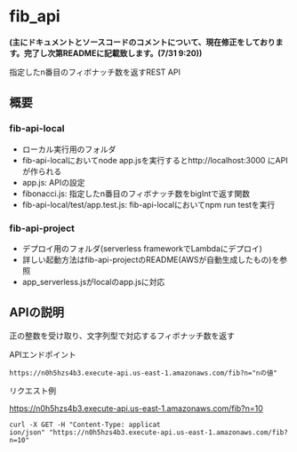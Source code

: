 # fib_api
**(主にドキュメントとソースコードのコメントについて、現在修正をしております。完了し次第READMEに記載致します。(7/31 9:20))**

指定したn番目のフィボナッチ数を返すREST API
## 概要
### fib-api-local
* ローカル実行用のフォルダ
* fib-api-localにおいてnode app.jsを実行するとhttp://localhost:3000 にAPIが作られる
* app.js: APIの設定
* fibonacci.js: 指定したn番目のフィボナッチ数をbigIntで返す関数
* fib-api-local/test/app.test.js: fib-api-localにおいてnpm run testを実行

### fib-api-project
* デプロイ用のフォルダ(serverless frameworkでLambdaにデプロイ)
* 詳しい起動方法はfib-api-projectのREADME(AWSが自動生成したもの)を参照
* app_serverless.jsがlocalのapp.jsに対応

## APIの説明
正の整数を受け取り、文字列型で対応するフィボナッチ数を返す

APIエンドポイント
~~~
https://n0h5hzs4b3.execute-api.us-east-1.amazonaws.com/fib?n="nの値"
~~~
リクエスト例

https://n0h5hzs4b3.execute-api.us-east-1.amazonaws.com/fib?n=10

~~~
curl -X GET -H "Content-Type: applicat
ion/json" "https://n0h5hzs4b3.execute-api.us-east-1.amazonaws.com/fib?n=10"

~~~~